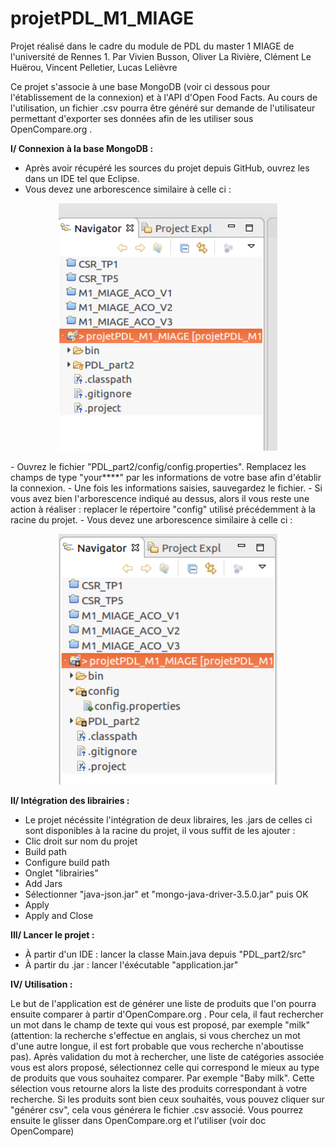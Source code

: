 # projetPDL_M1_MIAGE
Projet réalisé dans le cadre du module de PDL du master 1 MIAGE de l'université de Rennes 1. 
Par Vivien Busson, Oliver La Rivière, Clément Le Huërou, Vincent Pelletier, Lucas Lelièvre

Ce projet s'associe à une base MongoDB (voir ci dessous pour l'établissement de la connexion) et à l'API d'Open Food Facts. 
Au cours de l'utilisation, un fichier .csv pourra être généré sur demande de l'utilisateur permettant d'exporter ses données afin de les utiliser sous OpenCompare.org .

<b>I/ Connexion à la base MongoDB : </u></b>

- Après avoir récupéré les sources du projet depuis GitHub, ouvrez les dans un IDE tel que Eclipse. 
- Vous devez une arborescence similaire à celle ci : 
<p align="center">
  <img src="img/Screen_PDL_afterClone.png" width="350"/>
</p>
- Ouvrez le fichier "PDL_part2/config/config.properties". Remplacez les champs de type "your****" par les informations de votre base afin d'établir la connexion.
- Une fois les informations saisies, sauvegardez le fichier. 
- Si vous avez bien l'arborescence indiqué au dessus, alors il vous reste une action à réaliser : replacer le répertoire "config" utilisé précédemment à la racine du projet.
- Vous devez une arborescence similaire à celle ci : 
<p align="center">
  <img src="img/Screen_PDL_good.png" width="350"/>
</p>


<b>II/ Intégration des librairies : </b>

- Le projet nécéssite l'intégration de deux libraires, les .jars de celles ci sont disponibles à la racine du projet, il vous suffit de les ajouter : 
- Clic droit sur nom du projet
- Build path
- Configure build path
- Onglet "librairies"
- Add Jars
- Sélectionner "java-json.jar" et "mongo-java-driver-3.5.0.jar" puis OK
- Apply
- Apply and Close


<b>III/ Lancer le projet : </b>

- À partir d'un IDE : lancer la classe Main.java depuis "PDL_part2/src"
- À partir du .jar : lancer l'éxécutable "application.jar"

<b>IV/ Utilisation : </b>

Le but de l'application est de générer une liste de produits que l'on pourra ensuite comparer à partir d'OpenCompare.org .
Pour cela, il faut rechercher un mot dans le champ de texte qui vous est proposé, par exemple "milk" (attention: la recherche s'effectue en anglais, si vous cherchez un mot d'une autre longue, il est fort probable que vous recherche n'aboutisse pas).
Après validation du mot à rechercher, une liste de catégories associée vous est alors proposé, sélectionnez celle qui correspond le mieux au type de produits que vous souhaitez comparer. Par exemple "Baby milk".
Cette sélection vous retourne alors la liste des produits correspondant à votre recherche. Si les produits sont bien ceux souhaités, vous pouvez cliquer sur "générer csv", cela vous générera le fichier .csv associé. 
Vous pourrez ensuite le glisser dans OpenCompare.org et l'utiliser (voir doc OpenCompare)

